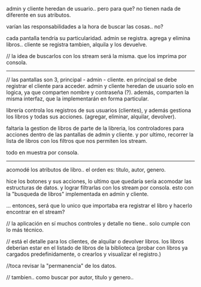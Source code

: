 admin y cliente heredan de usuario.. pero para que? no tienen nada de diferente en sus atributos.

varían las responsabilidades a la hora de buscar las cosas.. no?

cada pantalla tendría su particularidad. admin se registra. agrega y elimina libros.. cliente se registra tambien, alquila y los devuelve.

// la idea de buscarlos con los stream será la misma. que los imprima por consola.

----
// las pantallas son 3, principal - admin - cliente.
en principal se debe registrar el cliente para acceder.
admin y cliente heredan de usuario solo en logica, ya que comparten nombre y contraseña (?).
además, comparten la misma interfaz, que la implementarán en forma particular.

librería controla los registros de sus usuarios (clientes), y además gestiona los libros y todas sus acciones. (agregar, eliminar, alquilar, devolver).

faltaria la gestion de libros de parte de la libreria, los controladores para acciones dentro de las pantallas de admin y cliente.
y por ultimo, recorrer la lista de libros con los filtros que nos permiten los stream.

todo en muestra por consola.

----
acomodé los atributos de libro.. el orden es: titulo, autor, genero.

hice los botones y sus acciones, lo ultimo que quedaría sería acomodar las estructuras de datos.
y lograr filtrarlas con los stream por consola. esto con la "busqueda de libros" implementada en admin y cliente.

... entonces, será que lo unico que importaba era registrar el libro y hacerlo encontrar en el stream?

// la aplicación en sí muchos controles y detalle no tiene.. solo cumple con lo más técnico.

// está el detalle para los clientes, de alquilar o devolver libros. los libros deberian estar en el listado de libros de la biblioteca (probar con libros ya cargados predefinidamente, o crearlos y visualizar el registro.)

//toca revisar la "permanencia" de los datos.

// tambien.. como buscar por autor, titulo y genero..

